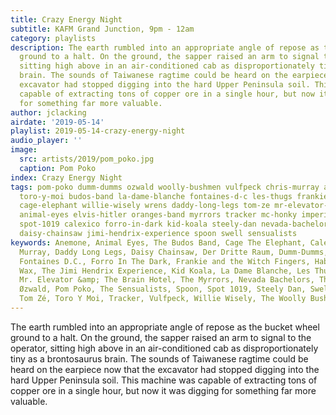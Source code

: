 ```yaml
---
title: Crazy Energy Night
subtitle: KAFM Grand Junction, 9pm - 12am
category: playlists
description: The earth rumbled into an appropriate angle of repose as the bucket wheel
  ground to a halt. On the ground, the sapper raised an arm to signal to the operator,
  sitting high above in an air-conditioned cab as disproportionately tiny as a brontosaurus
  brain. The sounds of Taiwanese ragtime could be heard on the earpiece now that the
  excavator had stopped digging into the hard Upper Peninsula soil. This machine was
  capable of extracting tons of copper ore in a single hour, but now it was digging
  for something far more valuable.
author: jclacking
airdate: '2019-05-14'
playlist: 2019-05-14-crazy-energy-night
audio_player: ''
image:
  src: artists/2019/pom_poko.jpg
  caption: Pom Poko
index: Crazy Energy Night
tags: pom-poko dumm-dumms ozwald woolly-bushmen vulfpeck chris-murray anemone telekinesis
  toro-y-moi budos-band la-dame-blanche fontaines-d-c les-thugs frankie-witch-fingers
  cage-elephant willie-wisely wrens daddy-long-legs tom-ze mr-elevator-brain-hotel
  animal-eyes elvis-hitler oranges-band myrrors tracker mc-honky imperial-wax habiluim
  spot-1019 calexico forro-in-dark kid-koala steely-dan nevada-bachelors der-dritte-raum
  daisy-chainsaw jimi-hendrix-experience spoon swell sensualists
keywords: Anemone, Animal Eyes, The Budos Band, Cage The Elephant, Calexico, Chris
  Murray, Daddy Long Legs, Daisy Chainsaw, Der Dritte Raum, Dumm-Dumms, Elvis Hitler,
  Fontaines D.C., Forro In The Dark, Frankie and the Witch Fingers, Habiluim, Imperial
  Wax, The Jimi Hendrix Experience, Kid Koala, La Dame Blanche, Les Thugs, MC Honky,
  Mr. Elevator &amp; The Brain Hotel, The Myrrors, Nevada Bachelors, The Oranges Band,
  Øzwald, Pom Poko, The Sensualists, Spoon, Spot 1019, Steely Dan, Swell, Telekinesis,
  Tom Zé, Toro Y Moi, Tracker, Vulfpeck, Willie Wisely, The Woolly Bushmen, The Wrens
---
```

The earth rumbled into an appropriate angle of repose as the bucket wheel ground to a halt. On the ground, the sapper raised an arm to signal to the operator, sitting high above in an air-conditioned cab as disproportionately tiny as a brontosaurus brain. The sounds of Taiwanese ragtime could be heard on the earpiece now that the excavator had stopped digging into the hard Upper Peninsula soil. This machine was capable of extracting tons of copper ore in a single hour, but now it was digging for something far more valuable.
